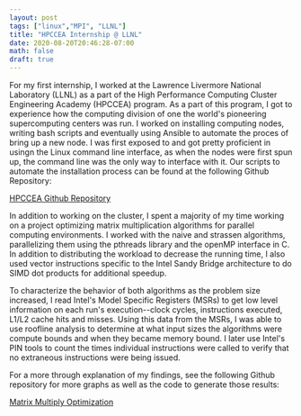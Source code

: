 ```yaml
---
layout: post
tags: ["linux","MPI", "LLNL"]
title: "HPCCEA Internship @ LLNL"
date: 2020-08-20T20:46:28-07:00
math: false
draft: true
---
```


For my first internship, I worked at the Lawrence Livermore National Laboratory
(LLNL) as a part of the High Performance Computing Cluster Engineering Academy
(HPCCEA) program. As a part of this program, I got to experience how the computing division 
of one the world's pioneering supercomputing centers was run. I worked on
installing computing nodes, writing bash scripts and eventually using Ansible to
automate the proces of bring up a new node. I was first exposed to and got
pretty proficient in usingn the Linux command line interface, as when the nodes
were first spun up, the command line was the only way to interface with it. Our
scripts to automate the installation process can be found at the following
Github Repository:

[HPCCEA Github Repository](https://github.com/LLNL/HPCCEA)

In addition to working on the cluster, I spent a majority of my time working on
a project optimizing matrix multiplication algorithms for parallel computing
environments. I worked with the naive and strassen algorithms, parallelizing
them using the pthreads library and the openMP interface in C. In addition to
distributing the workload to decrease the running time, I also used vector
instructions specific to the Intel Sandy Bridge architecture to do SIMD dot
products for additional speedup. 

To characterize the behavior of both algorithms as the problem size increased, I
read Intel's Model Specific Registers (MSRs) to get low level information on
each run's execution--clock cycles, instructions executed, L1/L2 cache hits and
misses. Using this data from the MSRs, I was able to use roofline analysis to
determine at what input sizes the algorithms were compute bounds and when they
became memory bound. I later use Intel's PIN tools to count the times individual
instructions were called to verify that no extraneous instructions were being
issued.

For a more through explanation of my findings, see the following Github
repository for more graphs as well as the code to generate those results:

[Matrix Multiply Optimization](https://github.com/ValenYamamoto/matrix-multiply-optimization)
